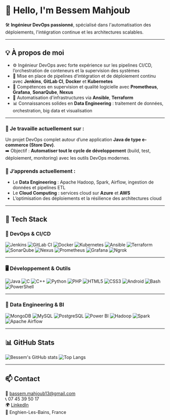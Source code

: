 # 👋 Hello, I'm Bessem Mahjoub

🛠️ **Ingénieur DevOps passionné**, spécialisé dans l'automatisation des déploiements, l'intégration continue et les architectures scalables.  


---

## 💡 À propos de moi

- ⚙️ Ingénieur DevOps avec forte expérience sur les pipelines CI/CD, l’orchestration de conteneurs et la supervision des systèmes
- 🔁 Mise en place de pipelines d’intégration et de déploiement continu avec **Jenkins**, **GitLab CI**, **Docker** et **Kubernetes**
- 🧠 Compétences en supervision et qualité logicielle avec **Prometheus**, **Grafana**, **SonarQube**, **Nexus**
- 🔐 Automatisation d'infrastructures via **Ansible**, **Terraform**
- 📊 Connaissances solides en **Data Engineering** : traitement de données, orchestration, big data et visualisation

---

### 🔭 Je travaille actuellement sur :
Un projet DevOps complet autour d’une application **Java de type e-commerce (Store Dev)**.  
➡️ Objectif : **Automatiser tout le cycle de développement** (build, test, déploiement, monitoring) avec les outils DevOps modernes.

### 🌱 J’apprends actuellement :
- Le **Data Engineering** : Apache Hadoop, Spark, Airflow, ingestion de données et pipelines ETL
- Le **Cloud Computing** : services cloud sur **Azure** et **AWS**
- L’optimisation des déploiements et la résilience des architectures cloud

---

## 🧰 Tech Stack

### 🔧 DevOps & CI/CD
![Jenkins](https://img.shields.io/badge/Jenkins-D24939?style=for-the-badge&logo=jenkins)
![GitLab CI](https://img.shields.io/badge/GitLab%20CI-FC6D26?style=for-the-badge&logo=gitlab)
![Docker](https://img.shields.io/badge/Docker-2496ED?style=for-the-badge&logo=docker)
![Kubernetes](https://img.shields.io/badge/Kubernetes-326CE5?style=for-the-badge&logo=kubernetes)
![Ansible](https://img.shields.io/badge/Ansible-000000?style=for-the-badge&logo=ansible)
![Terraform](https://img.shields.io/badge/Terraform-7B42BC?style=for-the-badge&logo=terraform)
![SonarQube](https://img.shields.io/badge/SonarQube-4E9BCD?style=for-the-badge&logo=sonarqube)
![Nexus](https://img.shields.io/badge/Nexus-000000?style=for-the-badge)
![Prometheus](https://img.shields.io/badge/Prometheus-E6522C?style=for-the-badge&logo=prometheus)
![Grafana](https://img.shields.io/badge/Grafana-F46800?style=for-the-badge&logo=grafana)
![Ngrok](https://img.shields.io/badge/Ngrok-1F1F1F?style=for-the-badge&logo=ngrok)

---

### 🖥️ Développement & Outils
![Java](https://img.shields.io/badge/Java-orange?style=for-the-badge&logo=java)
![C](https://img.shields.io/badge/C-00599C?style=for-the-badge&logo=c)
![C++](https://img.shields.io/badge/C++-00599C?style=for-the-badge&logo=c%2B%2B)
![Python](https://img.shields.io/badge/Python-3776AB?style=for-the-badge&logo=python)
![PHP](https://img.shields.io/badge/PHP-777BB4?style=for-the-badge&logo=php)
![HTML5](https://img.shields.io/badge/HTML5-E34F26?style=for-the-badge&logo=html5)
![CSS3](https://img.shields.io/badge/CSS3-1572B6?style=for-the-badge&logo=css3)
![Android](https://img.shields.io/badge/Android-3DDC84?style=for-the-badge&logo=android)
![Bash](https://img.shields.io/badge/Bash-4EAA25?style=for-the-badge&logo=gnu-bash)
![PowerShell](https://img.shields.io/badge/PowerShell-5391FE?style=for-the-badge&logo=powershell)

---

### 🧪 Data Engineering & BI
![MongoDB](https://img.shields.io/badge/MongoDB-4EA94B?style=for-the-badge&logo=mongodb)
![MySQL](https://img.shields.io/badge/MySQL-4479A1?style=for-the-badge&logo=mysql)
![PostgreSQL](https://img.shields.io/badge/PostgreSQL-336791?style=for-the-badge&logo=postgresql)
![Power BI](https://img.shields.io/badge/Power%20BI-F2C811?style=for-the-badge&logo=powerbi)
![Hadoop](https://img.shields.io/badge/Hadoop-66CCFF?style=for-the-badge&logo=apache-hadoop)
![Spark](https://img.shields.io/badge/Spark-E25A1C?style=for-the-badge&logo=apachespark)
![Apache Airflow](https://img.shields.io/badge/Airflow-017CEE?style=for-the-badge&logo=apache-airflow)

---

## 📊 GitHub Stats

![Bessem's GitHub stats](https://github-readme-stats.vercel.app/api?username=bessem-mahjoub&show_icons=true&theme=radical)
![Top Langs](https://github-readme-stats.vercel.app/api/top-langs/?username=bessem-mahjoub&layout=compact&theme=radical)

---

## 📫 Contact

📧 bassem.mahjoub13@gmail.com  
📞 07 45 39 50 17  
🌍 [LinkedIn](https://www.linkedin.com/in/bessem-mahjoub)  
📍 Enghien-Les-Bains, France  
